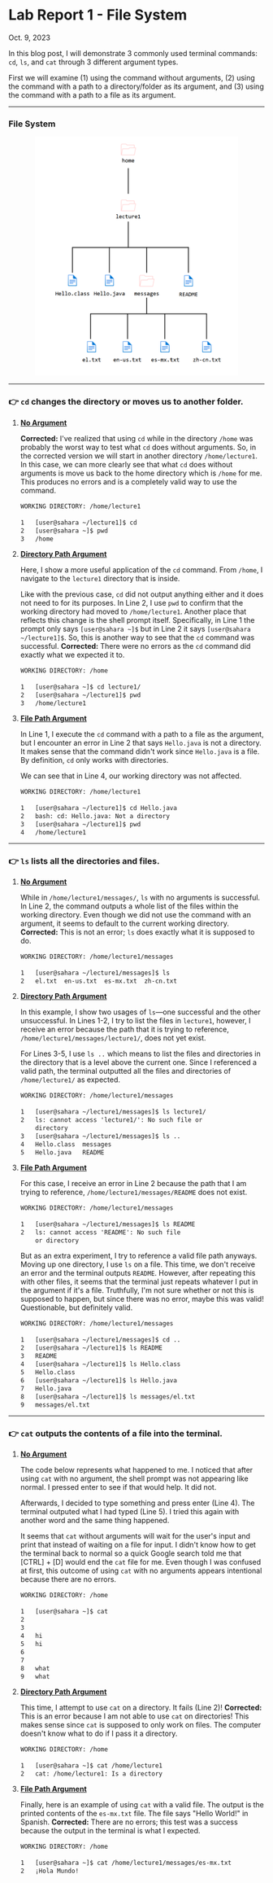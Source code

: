 # Lab Report 1 - File System

Oct. 9, 2023

In this blog post, I will demonstrate 3 commonly used terminal commands: `cd`, `ls`, and `cat` through 3 different argument types.

First we will examine (1) using the command without arguments, (2) using the command with a path to a directory/folder as its argument, and (3) using the command with a path to a file as its argument.

---

### File System
<div align="center">
   <img src="lab01_filesystem.png" width="400px"/>
</div>

---

### 👉 `cd` changes the directory or moves us to another folder.

1. **<ins>No Argument</ins>**

   **Corrected:**
   I've realized that using `cd` while in the directory `/home` was probably the worst way to test what `cd` does without arguments. So, in the corrected version we will start in another directory `/home/lecture1`. In this case, we can more clearly see that what `cd` does without arguments is move us back to the home directory which is `/home` for me. This produces no errors and is a completely valid way to use the command.

   ```
   WORKING DIRECTORY: /home/lecture1
   
   1   [user@sahara ~/lecture1]$ cd
   2   [user@sahara ~]$ pwd
   3   /home
   ```

3. **<ins>Directory Path Argument</ins>**

   Here, I show a more useful application of the `cd` command. From `/home`, I navigate to the `lecture1` directory that is inside.

   Like with the previous case, `cd` did not output anything either and it does not need to for its purposes. In Line 2, I use `pwd` to confirm that the working directory had moved to `/home/lecture1`. Another place that reflects this change is the shell prompt itself. Specifically, in Line 1 the prompt only says `[user@sahara ~]$` but in Line 2 it says `[user@sahara ~/lecture1]$`. So, this is another way to see that the `cd` command was successful. **Corrected:** There were no errors as the `cd` command did exactly what we expected it to.

   ```
   WORKING DIRECTORY: /home
   
   1   [user@sahara ~]$ cd lecture1/
   2   [user@sahara ~/lecture1]$ pwd
   3   /home/lecture1
   ```


4. **<ins>File Path Argument</ins>**

   In Line 1, I execute the `cd` command with a path to a file as the argument, but I encounter an error in Line 2 that says `Hello.java` is not a directory. It makes sense that the command didn't work since `Hello.java` is a file. By definition, `cd` only works with directories.

   We can see that in Line 4, our working directory was not affected.

   ```
   WORKING DIRECTORY: /home/lecture1
   
   1   [user@sahara ~/lecture1]$ cd Hello.java
   2   bash: cd: Hello.java: Not a directory
   3   [user@sahara ~/lecture1]$ pwd
   4   /home/lecture1
   ```

---


### 👉 `ls` lists all the directories and files.

1. **<ins>No Argument</ins>**

   While in `/home/lecture1/messages/`, `ls` with no arguments is successful. In Line 2, the command outputs a whole list of the files within the working directory. Even though we did not use the command with an argument, it seems to default to the current working directory. **Corrected:** This is not an error; `ls` does exactly what it is supposed to do.

   ```
   WORKING DIRECTORY: /home/lecture1/messages
   
   1   [user@sahara ~/lecture1/messages]$ ls
   2   el.txt  en-us.txt  es-mx.txt  zh-cn.txt
   ```


2. **<ins>Directory Path Argument</ins>**

   In this example, I show two usages of `ls`—one successful and the other unsuccessful. In Lines 1-2, I try to list the files in `lecture1`, however, I receive an error because the path that it is trying to reference, `/home/lecture1/messages/lecture1/`, does not yet exist.

   For Lines 3-5, I use `ls ..` which means to list the files and directories in the directory that is a level above the current one. Since I referenced a valid path, the terminal outputted all the files and directories of `/home/lecture1/` as expected.

   ```
   WORKING DIRECTORY: /home/lecture1/messages
   
   1   [user@sahara ~/lecture1/messages]$ ls lecture1/
   2   ls: cannot access 'lecture1/': No such file or
       directory
   3   [user@sahara ~/lecture1/messages]$ ls ..
   4   Hello.class  messages
   5   Hello.java   README
   ```


3. **<ins>File Path Argument</ins>**

   For this case, I receive an error in Line 2 because the path that I am trying to reference, `/home/lecture1/messages/README` does not exist.
   
   ```
   WORKING DIRECTORY: /home/lecture1/messages
   
   1   [user@sahara ~/lecture1/messages]$ ls README
   2   ls: cannot access 'README': No such file 
       or directory
   ```

   But as an extra experiment, I try to reference a valid file path anyways. Moving up one directory, I use `ls` on a file. This time, we don't receive an error and the terminal outputs `README`. However, after repeating this with other files, it seems that the terminal just repeats whatever I put in the argument if it's a file. Truthfully, I'm not sure whether or not this is supposed to happen, but since there was no error, maybe this was valid! Questionable, but definitely valid.
   ```
   WORKING DIRECTORY: /home/lecture1/messages
   
   1   [user@sahara ~/lecture1/messages]$ cd ..
   2   [user@sahara ~/lecture1]$ ls README
   3   README
   4   [user@sahara ~/lecture1]$ ls Hello.class
   5   Hello.class
   6   [user@sahara ~/lecture1]$ ls Hello.java
   7   Hello.java
   8   [user@sahara ~/lecture1]$ ls messages/el.txt
   9   messages/el.txt
   ```

---

### 👉 `cat` outputs the contents of a file into the terminal.

1. **<ins>No Argument</ins>**

   The code below represents what happened to me. I noticed that after using `cat` with no argument, the shell prompt was not appearing like normal. I pressed enter to see if that would help. It did not.

   Afterwards, I decided to type something and press enter (Line 4). The terminal outputed what I had typed (Line 5). I tried this again with another word and the same thing happened.

   It seems that `cat` without arguments will wait for the user's input and print that instead of waiting on a file for input. I didn't know how to get the terminal back to normal so a quick Google search told me that [CTRL] + [D] would end the `cat` file for me. Even though I was confused at first, this outcome of using `cat` with no arguments appears intentional because there are no errors.
   ```
   WORKING DIRECTORY: /home
   
   1   [user@sahara ~]$ cat
   2
   3
   4   hi
   5   hi
   6
   7   
   8   what
   9   what
   ```


2. **<ins>Directory Path Argument</ins>**

   This time, I attempt to use `cat` on a directory. It fails (Line 2)! **Corrected:** This is an error because I am not able to use `cat` on directories! This makes sense since `cat` is supposed to only work on files. The computer doesn't know what to do if I pass it a directory.

   ```
   WORKING DIRECTORY: /home
   
   1   [user@sahara ~]$ cat /home/lecture1
   2   cat: /home/lecture1: Is a directory
   ```


3. **<ins>File Path Argument</ins>**

   Finally, here is an example of using `cat` with a valid file. The output is the printed contents of the `es-mx.txt` file. The file says "Hello World!" in Spanish. **Corrected:** There are no errors; this test was a success because the output in the terminal is what I expected.
   ```
   WORKING DIRECTORY: /home
   
   1   [user@sahara ~]$ cat /home/lecture1/messages/es-mx.txt
   2   ¡Hola Mundo!
   ```
